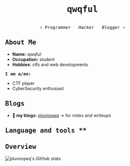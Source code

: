 <pre align="center"><h1>qwqful</h1>
 ⚡ Programmer   Hacker   Blogger ⚡ 
</pre>

## <samp> About Me <samp>
- **Name:** qwqful
- **Occupation:** student
- **Hobbies**: ctfs and web developments

**<samp> I am a/an: <samp>**
- CTF player
- CyberSecurity enthusiast


## <samp> Blogs <samp>
- **💬 my blogs:** [pluvioqwq](https://pluvioqwq.github.io) -> for notes and writeups

## <samp> Language and tools <samp> **

  





## <samp> Overview <samp>
![pluvioqwq's GitHub stats](https://github-readme-stats.vercel.app/api?username=pluvioqwq&show_icons=true&theme=radical)

